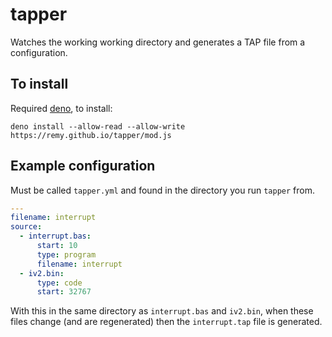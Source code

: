 # tapper

Watches the working working directory and generates a TAP file from a configuration.

## To install

Required [deno](https://deno.land/), to install:

```
deno install --allow-read --allow-write https://remy.github.io/tapper/mod.js
```

## Example configuration

Must be called `tapper.yml` and found in the directory you run `tapper` from.

```yaml
---
filename: interrupt
source:
  - interrupt.bas:
      start: 10
      type: program
      filename: interrupt
  - iv2.bin:
      type: code
      start: 32767
```

With this in the same directory as `interrupt.bas` and `iv2.bin`, when these files change (and are regenerated) then the `interrupt.tap` file is generated.
